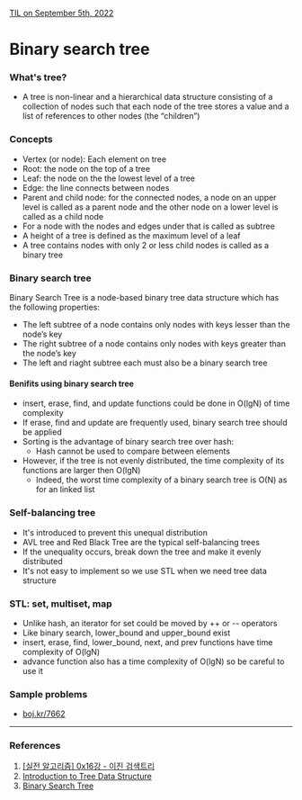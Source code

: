 [TIL on September 5th, 2022](../../TIL/2022/09/09-05-2022.md)
# **Binary search tree**

### What's tree?
- A tree is non-linear and a hierarchical data structure consisting of a collection of nodes such that each node of the tree stores a value and a list of references to other nodes (the “children”)

### Concepts
- Vertex (or node): Each element on tree
- Root: the node on the top of a tree
- Leaf: the node on the the lowest level of a tree
- Edge: the line connects between nodes
- Parent and child node: for the connected nodes, a node on an upper level is called as a parent node and the other node on a lower level is called as a child node
- For a node with the nodes and edges under that is called as subtree
- A height of a tree is defined as the maximum level of a leaf
- A tree contains nodes with only 2 or less child nodes is called as a binary tree

### Binary search tree
Binary Search Tree is a node-based binary tree data structure which has the following properties:
- The left subtree of a node contains only nodes with keys lesser than the node’s key
- The right subtree of a node contains only nodes with keys greater than the node’s key
- The left and riaght subtree each must also be a binary search tree

#### Benifits using binary search tree
- insert, erase, find, and update functions could be done in O(lgN) of time complexity
- If erase, find and update are frequently used, binary search tree should be applied
- Sorting is the advantage of binary search tree over hash:
  * Hash cannot be used to compare between elements
- However, if the tree is not evenly distributed, the time complexity of its functions are larger then O(lgN)
  * Indeed, the worst time complexity of a binary search tree is O(N) as for an linked list

### Self-balancing tree
- It's introduced to prevent this unequal distribution
- AVL tree and Red Black Tree are the typical self-balancing trees
- If the unequality occurs, break down the tree and make it evenly distributed
- It's not easy to implement so we use STL when we need tree data structure

### STL: set, multiset, map
- Unlike hash, an iterator for set could be moved by ++ or -- operators
- Like binary search, lower_bound and upper_bound exist
- insert, erase, find, lower_bound, next, and prev functions have time complexity of O(lgN)
- advance function also has a time complexity of O(lgN) so be careful to use it

### Sample problems
- [boj.kr/7662]()

___

### References
1. [[실전 알고리즘] 0x16강 - 이진 검색트리](https://blog.encrypted.gg/1013)
2. [Introduction to Tree Data Structure](https://www.geeksforgeeks.org/introduction-to-tree-data-structure/)
3. [Binary Search Tree](https://www.geeksforgeeks.org/binary-search-tree-data-structure/)